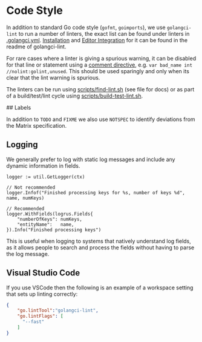 # Code Style

In addition to standard Go code style (`gofmt`, `goimports`), we use `golangci-lint`
to run a number of linters, the exact list can be found under linters in [.golangci.yml](.golangci.yml).
[Installation](https://github.com/golangci/golangci-lint#install) and [Editor
Integration](https://github.com/golangci/golangci-lint#editor-integration) for
it can be found in the readme of golangci-lint.

For rare cases where a linter is giving a spurious warning, it can be disabled
for that line or statement using a [comment
directive](https://github.com/golangci/golangci-lint#nolint), e.g.  `var
bad_name int //nolint:golint,unused`. This should be used sparingly and only
when its clear that the lint warning is spurious.

The linters can be run using [scripts/find-lint.sh](scripts/find-lint.sh)
(see file for docs) or as part of a build/test/lint cycle using
[scripts/build-test-lint.sh](scripts/build-test-lint.sh).


## Labels

In addition to `TODO` and `FIXME` we also use `NOTSPEC` to identify deviations
from the Matrix specification.

## Logging

We generally prefer to log with static log messages and include any dynamic
information in fields.

```golang
logger := util.GetLogger(ctx)

// Not recommended
logger.Infof("Finished processing keys for %s, number of keys %d", name, numKeys)

// Recommended
logger.WithFields(logrus.Fields{
    "numberOfKeys": numKeys,
    "entityName":   name,
}).Info("Finished processing keys")
```

This is useful when logging to systems that natively understand log fields, as
it allows people to search and process the fields without having to parse the
log message.


## Visual Studio Code

If you use VSCode then the following is an example of a workspace setting that
sets up linting correctly:

```json
{
    "go.lintTool":"golangci-lint",
    "go.lintFlags": [
      "--fast"
    ]
}
```
